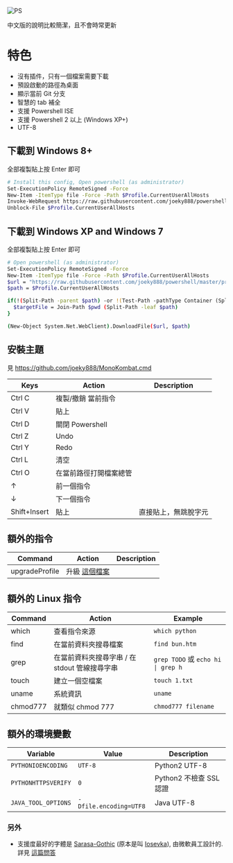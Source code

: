 ![PS](https://i.imgur.com/gjjWnCi.png)

中文版的說明比較簡潔，且不會時常更新

特色
=====
* 沒有插件，只有一個檔案需要下載
* 預設啟動的路徑為桌面
* 顯示當前 Git 分支
* 智慧的 tab 補全
* 支援 Powershell ISE
* 支援 Powershell 2 以上 (Windows XP+)
* UTF-8

## 下載到 Windows 8+

全部複製貼上按 Enter 即可

```sh
# Install this config, Open powershell (as administrator)
Set-ExecutionPolicy RemoteSigned -Force
New-Item -ItemType file -Force -Path $Profile.CurrentUserAllHosts
Invoke-WebRequest https://raw.githubusercontent.com/joeky888/powershell/master/profile.ps1 -o $Profile.CurrentUserAllHosts
Unblock-File $Profile.CurrentUserAllHosts
```

## 下載到 Windows XP and Windows 7

全部複製貼上按 Enter 即可

```sh
# Open powershell (as administrator)
Set-ExecutionPolicy RemoteSigned -Force
New-Item -ItemType file -Force -Path $Profile.CurrentUserAllHosts
$url = "https://raw.githubusercontent.com/joeky888/powershell/master/profile.ps1"
$path = $Profile.CurrentUserAllHosts

if(!(Split-Path -parent $path) -or !(Test-Path -pathType Container (Split-Path -parent $path))) {
  $targetFile = Join-Path $pwd (Split-Path -leaf $path)
}

(New-Object System.Net.WebClient).DownloadFile($url, $path)
```

## 安裝主題

見 https://github.com/joeky888/MonoKombat.cmd

| Keys      | Action                                                | Description |
| --------- | ----------------------------------------------------- | ----------- |
| Ctrl C    | 複製/撤銷 當前指令                                    | |
| Ctrl V    | 貼上                                                  | |
| Ctrl D    | 關閉 Powershell                                       | |
| Ctrl Z    | Undo                                                  | |
| Ctrl Y    | Redo                                                  | |
| Ctrl L    | 清空                                                  | |
| Ctrl O    | 在當前路徑打開檔案總管                                | |
| ↑         | 前一個指令                                            | |
| ↓         | 下一個指令                                            | |
| Shift+Insert  |  貼上                                             | 直接貼上，無跳脫字元 |

## 額外的指令

| Command           | Action                                                                                    | Description |
| ----------------- | ----------------------------------------------------------------------------------------- | ----------- |
| upgradeProfile    | 升級 [這個檔案](profile.ps1)                                                              |  |

## 額外的 Linux 指令

| Command           | Action                                                                                    | Example       |
| ----------------- | ----------------------------------------------------------------------------------------- | -------------                     |
| which             | 查看指令來源                                                                              | `which python`                    |
| find              | 在當前資料夾搜尋檔案                                                                      | `find bun.htm`                    |
| grep              | 在當前資料夾搜尋字串 / 在 stdout 管線搜尋字串                                             | `grep TODO` 或 `echo hi \| grep h` |
| touch             | 建立一個空檔案                                                                            | `touch 1.txt`                     |
| uname             | 系統資訊                                                                                  | `uname`                           |
| chmod777          | 就類似 chmod 777                                                                          | `chmod777 filename`                           |

## 額外的環境變數

| Variable              | Value                                     | Description                   |
| --------------------- | ----------------------------------------- | ----------------------------- |
| `PYTHONIOENCODING`    | `UTF-8`                                   | Python2 UTF-8                 |
| `PYTHONHTTPSVERIFY`   | `0`                                       | Python2 不檢查 SSL 認證       |
| `JAVA_TOOL_OPTIONS`   | ` -Dfile.encoding=UTF8 `                  | Java UTF-8                    |

### 另外

* 支援度最好的字體是 [Sarasa-Gothic](https://github.com/be5invis/Sarasa-Gothic/releases) (原本是叫 [Iosevka](https://github.com/be5invis/Iosevka/releases)), 由微軟員工設計的. 詳見 [這篇問答](https://www.zhihu.com/question/19637242/answer/41116173)

